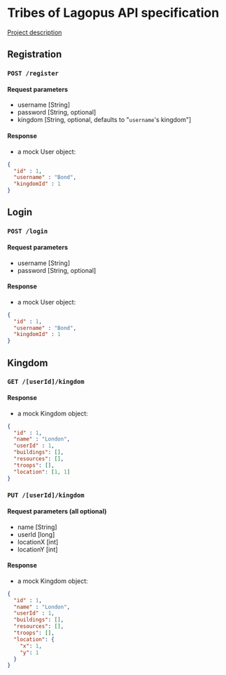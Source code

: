 # Tribes of Lagopus API specification
[Project description](https://github.com/greenfox-academy/teaching-materials/tree/master/team-project/tribes-of-lagopus)

## Registration

### `POST /register`

#### Request parameters
- username [String]
- password [String, optional]
- kingdom [String, optional, defaults to "`username`'s kingdom"]

#### Response
- a mock User object:
```json
{
  "id" : 1,
  "username" : "Bond",
  "kingdomId" : 1
}
```

## Login

### `POST /login`

#### Request parameters
- username [String]
- password [String, optional]

#### Response
- a mock User object:
```json
{
  "id" : 1,
  "username" : "Bond",
  "kingdomId" : 1
}
```

## Kingdom

### `GET /[userId]/kingdom`

#### Response
- a mock Kingdom object:
```json
{
  "id" : 1,
  "name" : "London",
  "userId" : 1,
  "buildings": [],
  "resources": [],
  "troops": [],
  "location": [1, 1]
}
```

### `PUT /[userId]/kingdom`

#### Request parameters (all optional)
- name [String]
- userId [long]
- locationX [int]
- locationY [int]

#### Response
- a mock Kingdom object:
```json
{
  "id" : 1,
  "name" : "London",
  "userId" : 1,
  "buildings": [],
  "resources": [],
  "troops": [],
  "location": {
    "x": 1,
    "y": 1
  }
}
```
